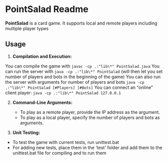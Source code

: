 # PointSalad Readme

**PointSalad** is a card game. It supports local and remote players including multiple player types

## Usage

1. **Compilation and Execution:**

 You can compile the game with `javac -cp .:"lib\*" PointSalad.java`
 You can run the server with `java -cp .:"lib\*" PointSalad` 
 (will then let you set number of players and bots in the beginning of the game)
 You can also run the server with arguments for number of players and bots
 `java -cp .:"lib\*" PointSalad [#Players] [#Bots]`
  You can connect an “online” client player: `java -cp .:"lib\*" PointSalad 127.0.0.1`

2. **Command-Line Arguments:**

   - To play as a remote player, provide the IP address as the argument.
   - To play as a local player, specify the number of players and bots as arguments.


3. **Unit Testing:**

- To test the game with current tests, run unittest.bat
- For adding new tests, place them in the 'test' folder and add them to the unittest.bat file for compiling and to run them

